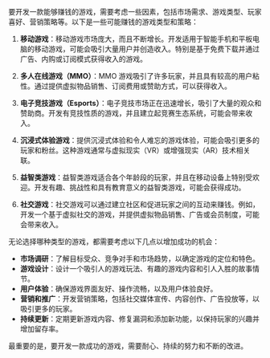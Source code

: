 要开发一款能够赚钱的游戏，需要考虑一些因素，包括市场需求、游戏类型、玩家喜好、营销策略等。以下是一些可能赚钱的游戏类型和策略：

1. **移动游戏**：移动游戏市场庞大，而且不断增长。开发适用于智能手机和平板电脑的移动游戏，可能会吸引大量用户并创造收入。特别是基于免费下载并通过广告、内购或订阅模式获得收入的游戏。

2. **多人在线游戏（MMO）**：MMO 游戏吸引了许多玩家，并且具有较高的用户粘性。通过提供虚拟物品销售、订阅费用或赞助方式，可以获得收入。

3. **电子竞技游戏（Esports）**：电子竞技市场正在迅速增长，吸引了大量的观众和赞助商。开发有竞技性质的游戏，并且建立起竞赛生态系统，可能会带来收入。

4. **沉浸式体验游戏**：提供沉浸式体验和令人难忘的游戏体验，可能会吸引更多的玩家和粉丝。这种游戏通常与虚拟现实（VR）或增强现实（AR）技术相关联。

5. **益智类游戏**：益智类游戏适合各个年龄段的玩家，并且在移动设备上特别受欢迎。开发有趣、挑战性和具有教育意义的益智类游戏，可能会获得成功。

6. **社交游戏**：社交游戏可以通过建立社区和促进玩家之间的互动来赚钱。例如，开发一个基于虚拟社交的游戏，并提供虚拟物品销售、广告或会员制度，可能会带来收入。

无论选择哪种类型的游戏，都需要考虑以下几点以增加成功的机会：

- **市场调研**：了解目标受众、竞争对手和市场趋势，以确定游戏的定位和特色。
- **游戏设计**：设计一个吸引人的游戏玩法、有趣的游戏内容和引人入胜的故事情节。
- **用户体验**：确保游戏界面友好、操作流畅，以及用户体验良好。
- **营销和推广**：开发营销策略，包括社交媒体宣传、内容创作、广告投放等，以吸引更多的玩家。
- **持续更新**：定期更新游戏内容、修复漏洞和添加新功能，以保持玩家的兴趣并增加留存率。

最重要的是，要开发一款成功的游戏，需要耐心、持续的努力和不断的改进。